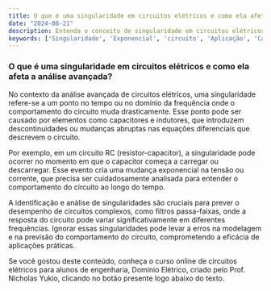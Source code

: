 ```yaml
---
title: O que é uma singularidade em circuitos elétricos e como ela afeta a análise avançada?
date: "2024-08-21"
description: Entenda o conceito de singularidade em circuitos elétricos e sua importância na análise avançada de circuitos.
keywords: ['Singularidade', 'Exponencial', 'circuito', 'Aplicação', 'Cálculo', 'tabela', 'passa-faixas']
---
```


### O que é uma singularidade em circuitos elétricos e como ela afeta a análise avançada?

No contexto da análise avançada de circuitos elétricos, uma singularidade refere-se a um ponto no tempo ou no domínio da frequência onde o comportamento do circuito muda drasticamente. Esse ponto pode ser causado por elementos como capacitores e indutores, que introduzem descontinuidades ou mudanças abruptas nas equações diferenciais que descrevem o circuito.

Por exemplo, em um circuito RC (resistor-capacitor), a singularidade pode ocorrer no momento em que o capacitor começa a carregar ou descarregar. Esse evento cria uma mudança exponencial na tensão ou corrente, que precisa ser cuidadosamente analisada para entender o comportamento do circuito ao longo do tempo.

A identificação e análise de singularidades são cruciais para prever o desempenho de circuitos complexos, como filtros passa-faixas, onde a resposta do circuito pode variar significativamente em diferentes frequências. Ignorar essas singularidades pode levar a erros na modelagem e na previsão do comportamento do circuito, comprometendo a eficácia de aplicações práticas.

Se você gostou deste conteúdo, conheça o curso online de circuitos elétricos para alunos de engenharia, Domínio Elétrico, criado pelo Prof. Nicholas Yukio, clicando no botão presente logo abaixo do texto.